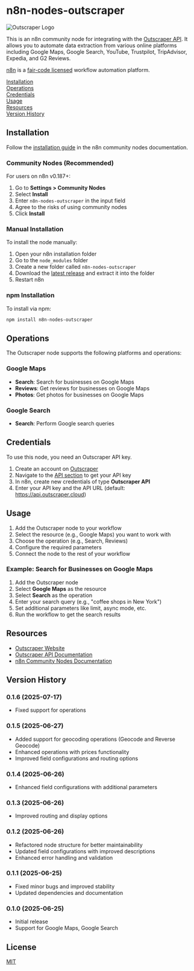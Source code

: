 # n8n-nodes-outscraper

![Outscraper Logo](https://outscraper.com/wp-content/uploads/2023/11/cropped-logo-long-e1628850886215.webp)

This is an n8n community node for integrating with the [Outscraper API](https://outscraper.com). It allows you to automate data extraction from various online platforms including Google Maps, Google Search, YouTube, Trustpilot, TripAdvisor, Expedia, and G2 Reviews.

[n8n](https://n8n.io/) is a [fair-code licensed](https://docs.n8n.io/reference/license/) workflow automation platform.

[Installation](#installation)  
[Operations](#operations)  
[Credentials](#credentials)  
[Usage](#usage)  
[Resources](#resources)  
[Version History](#version-history)  

## Installation

Follow the [installation guide](https://docs.n8n.io/integrations/community-nodes/installation/) in the n8n community nodes documentation.

### Community Nodes (Recommended)

For users on n8n v0.187+:

1. Go to **Settings > Community Nodes**
2. Select **Install**
3. Enter `n8n-nodes-outscraper` in the input field
4. Agree to the risks of using community nodes
5. Click **Install**

### Manual Installation

To install the node manually:

1. Open your n8n installation folder
2. Go to the `node_modules` folder
3. Create a new folder called `n8n-nodes-outscraper`
4. Download the [latest release](https://github.com/outscraper/n8n-nodes-outscraper/releases) and extract it into the folder
5. Restart n8n

### npm Installation

To install via npm:

```bash
npm install n8n-nodes-outscraper
```

## Operations

The Outscraper node supports the following platforms and operations:

### Google Maps
- **Search**: Search for businesses on Google Maps
- **Reviews**: Get reviews for businesses on Google Maps
- **Photos**: Get photos for businesses on Google Maps

### Google Search
- **Search**: Perform Google search queries

## Credentials

To use this node, you need an Outscraper API key.

1. Create an account on [Outscraper](https://app.outscraper.com/signup)
2. Navigate to the [API section](https://app.outscraper.com/api) to get your API key
3. In n8n, create new credentials of type **Outscraper API**
4. Enter your API key and the API URL (default: https://api.outscraper.cloud)

## Usage

1. Add the Outscraper node to your workflow
2. Select the resource (e.g., Google Maps) you want to work with
3. Choose the operation (e.g., Search, Reviews)
4. Configure the required parameters
5. Connect the node to the rest of your workflow

### Example: Search for Businesses on Google Maps

1. Add the Outscraper node
2. Select **Google Maps** as the resource
3. Select **Search** as the operation
4. Enter your search query (e.g., "coffee shops in New York")
5. Set additional parameters like limit, async mode, etc.
6. Run the workflow to get the search results

## Resources

* [Outscraper Website](https://outscraper.com)
* [Outscraper API Documentation](https://app.outscraper.com/api-docs)
* [n8n Community Nodes Documentation](https://docs.n8n.io/integrations/community-nodes/)

## Version History

### 0.1.6 (2025-07-17)
* Fixed support for operations

### 0.1.5 (2025-06-27)
* Added support for geocoding operations (Geocode and Reverse Geocode)
* Enhanced operations with prices functionality
* Improved field configurations and routing options

### 0.1.4 (2025-06-26)

* Enhanced field configurations with additional parameters

### 0.1.3 (2025-06-26)

* Improved routing and display options

### 0.1.2 (2025-06-26)

* Refactored node structure for better maintainability
* Updated field configurations with improved descriptions
* Enhanced error handling and validation

### 0.1.1 (2025-06-25)

* Fixed minor bugs and improved stability
* Updated dependencies and documentation

### 0.1.0 (2025-06-25)

* Initial release
* Support for Google Maps, Google Search

## License

[MIT](LICENSE.md)
